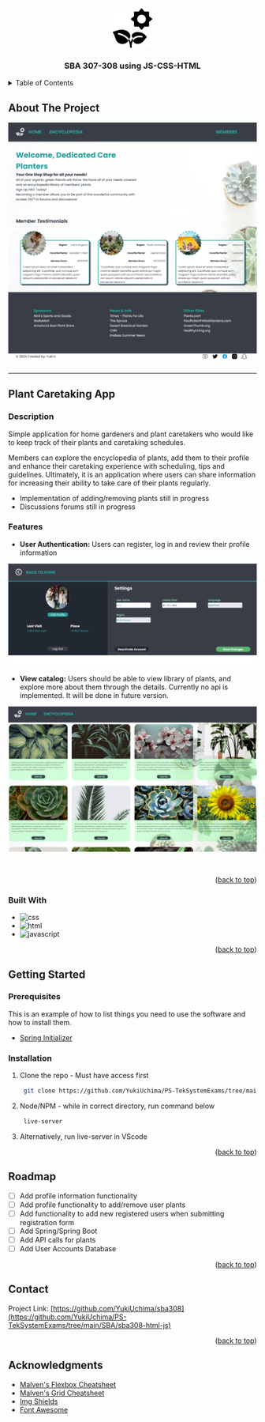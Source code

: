 <a name="readme-top"></a>

<br />
<div align="center">
  <a href="https://github.com/othneildrew/Best-README-Template">
    <img src="images/logo.png" alt="Logo" width="80" height="80">
  </a>

  <h3 align="center">SBA 307-308 using JS-CSS-HTML</h3>

</div>

<!-- TABLE OF CONTENTS -->
<details>
  <summary>Table of Contents</summary>
  <ol>
    <li>
      <a href="#about-the-project">About The Project</a>
      <ul>
        <li><a href="#built-with">Built With</a></li>
      </ul>
    </li>
    <li>
      <a href="#getting-started">Getting Started</a>
      <ul>
        <li><a href="#prerequisites">Prerequisites</a></li>
        <li><a href="#installation">Installation</a></li>
      </ul>
    </li>
    <li><a href="#roadmap">Roadmap</a></li>
    <li><a href="#contributing">Contributing</a></li>
    <li><a href="#contact">Contact</a></li>
    <li><a href="#acknowledgments">Acknowledgments</a></li>
  </ol>
</details>

<!-- ABOUT THE PROJECT -->

## About The Project

![Plant Caretaking](./images/readme/mainScreenshot.png)

<hr>

<h2>Plant Caretaking App</h2>

### Description

Simple application for home gardeners and plant caretakers who would like to keep track of their plants and caretaking schedules.

Members can explore the encyclopedia of plants, add them to their profile and enhance their caretaking experience with scheduling, tips and guidelines. Ultimately, it is an application where users can share information for increasing their ability to take care of their plants regularly.

- Implementation of adding/removing plants still in progress
- Discussions forums still in progress

### Features

- <b>User Authentication:</b> Users can register, log in and review their profile information

![profile page](./images/readme/profile.png)

- <b>View catalog:</b> Users should be able to view library of plants, and explore more about them through the details. Currently no api is implemented. It will be done in future version.

![encyclopedia page](./images/readme/encyclopedia.png)

<br>
<p align="right">(<a href="#readme-top">back to top</a>)</p>

### Built With

- ![css][css.com]
- ![html][html.com]
- ![javascript][js.com]

<p align="right">(<a href="#readme-top">back to top</a>)</p>

<!-- GETTING STARTED -->

## Getting Started

### Prerequisites

This is an example of how to list things you need to use the software and how to install them.

- [Spring Initializer](https://start.spring.io/)

### Installation

1. Clone the repo - Must have access first
   ```sh
    git clone https://github.com/YukiUchima/PS-TekSystemExams/tree/main/SBA/sba308-html-js
   ```
2. Node/NPM - while in correct directory, run command below

   ```sh
    live-server
   ```

3. Alternatively, run live-server in VScode

<p align="right">(<a href="#readme-top">back to top</a>)</p>

## Roadmap

- [ ] Add profile information functionality
- [ ] Add profile functionality to add/remove user plants
- [ ] Add functionality to add new registered users when submitting registration form
- [ ] Add Spring/Spring Boot
- [ ] Add API calls for plants
- [ ] Add User Accounts Database

<p align="right">(<a href="#readme-top">back to top</a>)</p>

<!-- CONTACT -->

## Contact

Project Link: [https://github.com/YukiUchima/sba308](https://github.com/YukiUchima/PS-TekSystemExams/tree/main/SBA/sba308-html-js)

<p align="right">(<a href="#readme-top">back to top</a>)</p>

<!-- ACKNOWLEDGMENTS -->

## Acknowledgments

- [Malven's Flexbox Cheatsheet](https://flexbox.malven.co/)
- [Malven's Grid Cheatsheet](https://grid.malven.co/)
- [Img Shields](https://shields.io)
- [Font Awesome](https://fontawesome.com)

[js.com]: https://img.shields.io/badge/javascript-222?style=for-the-badge&logo=javascript&logoColor=ffdd00
[css.com]: https://img.shields.io/badge/css-0066cc?style=for-the-badge&logo=css&logoColor=ffdd00
[html.com]: https://img.shields.io/badge/html-ff8000?style=for-the-badge&logo=html&logoColor=000
